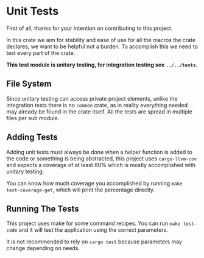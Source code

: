 # Unit Tests

First of all, thanks for your intention on contributing to this project.

In this crate we aim for stability and ease of use for all the macros the crate
declares, we want to be helpful not a burden. To accomplish this we need to test
every part of the crate.

**This test module is unitary testing, for integration testing see `../../tests`.**

## File System

Since unitary testing can access private project elements, unlike the integration tests
there is no `common` crate, as in reality everything needed may already be found
in the crate itself. All the tests are spread in multiple files per sub module.

## Adding Tests

Adding unit tests must always be done when a helper function is added to the code or something
is being abstracted, this project uses `cargo-llvm-cov` and expects a coverage of at least 80%
which is mostly accomplished with unitary testing.

You can know how much coverage you accomplished by running `make test-coverage-get`,
which will print the percentage directly.

## Running The Tests

This project uses make for some command recipes. You can run `make test-code` and it will
test the application using the correct parameters.

It is not recommended to rely on `cargo test` because parameters may change depending
on needs.
